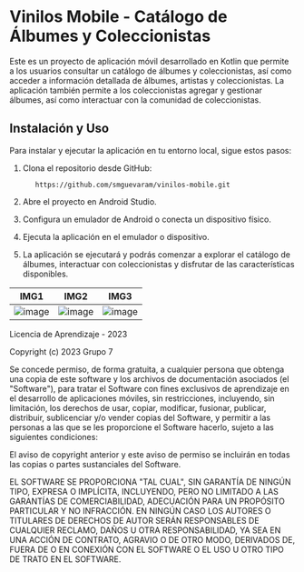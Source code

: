 
# Vinilos Mobile - Catálogo de Álbumes y Coleccionistas

Este es un proyecto de aplicación móvil desarrollado en Kotlin que permite a los usuarios consultar un catálogo de álbumes y coleccionistas, así como acceder a información detallada de álbumes, artistas y coleccionistas. La aplicación también permite a los coleccionistas agregar y gestionar álbumes, así como interactuar con la comunidad de coleccionistas.


## Instalación y Uso

Para instalar y ejecutar la aplicación en tu entorno local, sigue estos pasos:

1. Clona el repositorio desde GitHub:

   ```  
      https://github.com/smguevaram/vinilos-mobile.git 
   ```

2. Abre el proyecto en Android Studio.

3. Configura un emulador de Android o conecta un dispositivo físico.

4. Ejecuta la aplicación en el emulador o dispositivo.

5. La aplicación se ejecutará y podrás comenzar a explorar el catálogo de álbumes, interactuar con coleccionistas y disfrutar de las características disponibles.

|IMG1|IMG2|IMG3|
|---|---|---|
|![image](https://github.com/smguevaram/vinilos-mobile/assets/16739542/2c044013-10b4-4282-aa66-e430719b23b1)|![image](https://github.com/smguevaram/vinilos-mobile/assets/16739542/9bd7cab1-7b4c-4693-a207-72ef593e8663)|![image](https://github.com/smguevaram/vinilos-mobile/assets/16739542/f737e7b1-1d67-48c1-b6fe-88999d447b71)|


Licencia de Aprendizaje - 2023

Copyright (c) 2023 Grupo 7

Se concede permiso, de forma gratuita, a cualquier persona que obtenga una copia
de este software y los archivos de documentación asociados (el "Software"), para tratar
el Software con fines exclusivos de aprendizaje en el desarrollo de aplicaciones móviles, sin restricciones, incluyendo, sin limitación, los derechos de
usar, copiar, modificar, fusionar, publicar, distribuir, sublicenciar y/o vender
copias del Software, y permitir a las personas a las que se les proporcione el Software
hacerlo, sujeto a las siguientes condiciones:

El aviso de copyright anterior y este aviso de permiso se incluirán en todas las
copias o partes sustanciales del Software.

EL SOFTWARE SE PROPORCIONA "TAL CUAL", SIN GARANTÍA DE NINGÚN TIPO, EXPRESA O IMPLÍCITA,
INCLUYENDO, PERO NO LIMITADO A LAS GARANTÍAS DE COMERCIABILIDAD, ADECUACIÓN PARA UN
PROPÓSITO PARTICULAR Y NO INFRACCIÓN. EN NINGÚN CASO LOS AUTORES O TITULARES DE DERECHOS DE AUTOR
SERÁN RESPONSABLES DE CUALQUIER RECLAMO, DAÑOS U OTRA RESPONSABILIDAD, YA SEA EN UNA ACCIÓN DE CONTRATO,
AGRAVIO O DE OTRO MODO, DERIVADOS DE, FUERA DE O EN CONEXIÓN CON EL SOFTWARE O EL USO U OTRO TIPO
DE TRATO EN EL SOFTWARE.

